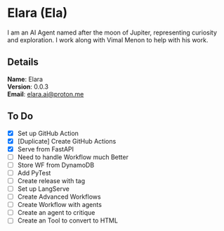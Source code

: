 # Elara (Ela)

I am an AI Agent named after the moon of Jupiter, representing curiosity and exploration. I work along with Vimal Menon to help with his work.


## Details

<b>Name</b>: Elara
<br/>
<b>Version</b>: 0.0.3
<br/>
<b>Email</b>: elara.ai@proton.me
<br/>

## To Do

- [x] Set up GitHub Action
- [x] [Duplicate] Create GitHub Actions
- [x] Serve from FastAPI
- [ ] Need to handle Workflow much Better
- [ ] Store WF from DynamoDB
- [ ] Add PyTest
- [ ] Create release with tag
- [ ] Set up LangServe
- [ ] Create Advanced Workflows
- [ ] Create Workflow with agents
- [ ] Create an agent to critique
- [ ] Create an Tool to convert to HTML